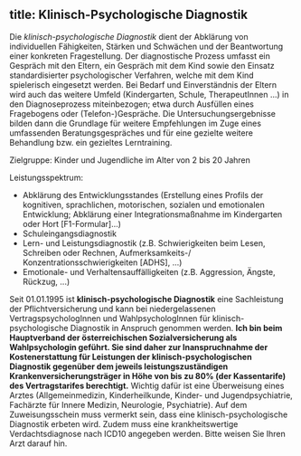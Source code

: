 title: Klinisch-Psychologische Diagnostik
---

Die *klinisch-psychologische Diagnostik* dient der Abklärung von individuellen Fähigkeiten, Stärken und Schwächen und der Beantwortung einer konkreten Fragestellung. Der diagnostische Prozess umfasst ein Gespräch mit den Eltern, ein Gespräch mit dem Kind sowie den Einsatz standardisierter psychologischer Verfahren, welche mit dem Kind spielerisch eingesetzt werden. Bei Bedarf und Einverständnis der Eltern wird auch das weitere Umfeld (Kindergarten, Schule, TherapeutInnen ...) in den Diagnoseprozess miteinbezogen; etwa durch Ausfüllen eines Fragebogens oder (Telefon-)Gespräche. Die Untersuchungsergebnisse bilden dann die Grundlage für weitere Empfehlungen im Zuge eines umfassenden Beratungsgespräches und für eine gezielte weitere Behandlung bzw. ein gezieltes Lerntraining.

Zielgruppe: 
	Kinder und Jugendliche im Alter von 2 bis 20 Jahren

Leistungsspektrum:
- Abklärung des Entwicklungsstandes (Erstellung eines Profils der kognitiven, sprachlichen, motorischen, sozialen und emotionalen Entwicklung; Abklärung einer Integrationsmaßnahme im Kindergarten oder Hort [F1-Formular]...)
- Schuleingangsdiagnostik
- Lern- und Leistungsdiagnostik (z.B. Schwierigkeiten beim Lesen, Schreiben oder Rechnen, Aufmerksamkeits-/ Konzentrationsschwierigkeiten [ADHS], ...) 
- Emotionale- und Verhaltensauffälligkeiten (z.B. Aggression, Ängste, Rückzug, ...)

Seit 01.01.1995 ist **klinisch-psychologische Diagnostik** eine Sachleistung der Pflichtversicherung und kann bei niedergelassenen VertragspsychologInnen und WahlpsychologInnen für klinisch-psychologische Diagnostik in Anspruch genommen werden. 
**Ich bin beim Hauptverband der österreichischen Sozialversicherung als Wahlpsychologin geführt. Sie sind daher zur Inanspruchnahme der Kostenerstattung für Leistungen der klinisch-psychologischen Diagnostik gegenüber dem jeweils leistungszuständigen Krankenversicherungsträger in Höhe von bis zu 80% (der Kassentarife) des Vertragstarifes berechtigt.**
Wichtig dafür ist eine Überweisung eines Arztes (Allgemeinmedizin, Kinderheilkunde, Kinder- und Jugendpsychiatrie, Fachärzte für Innere Medizin, Neurologie, Psychiatrie). 
Auf dem Zuweisungsschein muss vermerkt sein, dass eine klinisch-psychologische Diagnostik erbeten wird. Zudem muss eine krankheitswertige Verdachtsdiagnose nach ICD10 angegeben werden. Bitte weisen Sie Ihren Arzt darauf hin.
